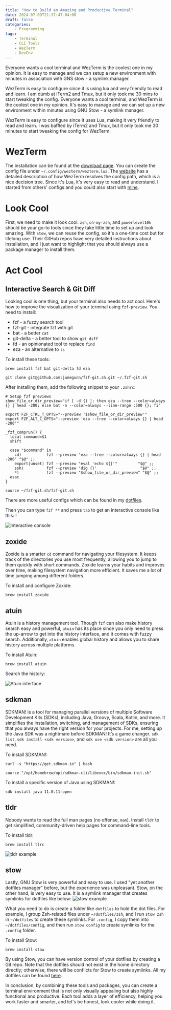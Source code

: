 ```yaml
---
title: "How to Build an Amazing and Productive Terminal"
date: 2024-07-09T21:37:47-04:00
draft: false
categories: 
    - Programming
tags: 
    - Terminal
    - CLI Tools
    - WezTerm
    - DevEnv
---
```


Everyone wants a cool terminal and WezTerm is the coolest one in my opinion. It is easy to manage and we can setup a new environment with minutes in association with GNS stow - a symlink manager.

WezTerm is easy to configure since it is using lua and very friendly to read and learn. I am dumb at iTerm2 and Tmux, but it only took me 30 mins to start tweaking the config. 
Everyone wants a cool terminal, and WezTerm is the coolest one in my opinion. It's easy to manage and we can set up a new environment within minutes using GNU Stow - a symlink manager.

WezTerm is easy to configure since it uses Lua, making it very friendly to read and learn. I was baffled by iTerm2 and Tmux, but it only took me 30 minutes to start tweaking the config for WezTerm.

# WezTerm

The installation can be found at the [download page](https://wezfurlong.org/wezterm/installation.html). You can create the config file under `~/.config/wezterm/wezterm.lua`. The [website](https://wezfurlong.org/wezterm/config/files.html) has a detailed description of how WezTerm resolves the config path, which is a nice decision tree. Since it's Lua, it's very easy to read and understand. I started from others' configs and you could also start with [mine](https://github.com/ydeng11/dotfiles/blob/main/config/.config/wezterm/wezterm.lua).

# Look Cool

First, we need to make it look cool. `zsh`, `oh-my-zsh`, and `powerlevel10k` should be your go-to tools since they take little time to set up and look amazing. With `stow`, we can reuse the config, so it's a one-time cost but for lifelong use. Their GitHub repos have very detailed instructions about installation, and I just want to highlight that you should always use a package manager to install them.

# Act Cool

## Interactive Search & Git Diff

Looking cool is one thing, but your terminal also needs to act cool. Here's how to improve the visualization of your terminal using `fzf-preview`. You need to install:

- fzf - a fuzzy search tool
- fzf-git - integrate fzf with git
- bat - a better `cat`
- git-delta - a better tool to show `git diff`
- fd - an opinionated tool to replace `find`
- eza - an alternative to `ls`

To install these tools:

`brew install fzf bat git-delta fd eza`

`git clone git@github.com:junegunn/fzf-git.sh.git ~/.fzf-git.sh`

After installing them, add the following snippet to your `.zshrc`:

```shell
# Setup fzf previews
show_file_or_dir_preview="if [ -d {} ]; then eza --tree --color=always {} | head -200; else bat -n --color=always --line-range :500 {}; fi"

export FZF_CTRL_T_OPTS="--preview '$show_file_or_dir_preview'"
export FZF_ALT_C_OPTS="--preview 'eza --tree --color=always {} | head -200'"

_fzf_comprun() {
  local command=$1
  shift

  case "$command" in
    cd)           fzf --preview 'eza --tree --color=always {} | head -200' "$@" ;;
    export|unset) fzf --preview "eval 'echo ${}'"         "$@" ;;
    ssh)          fzf --preview 'dig {}'                   "$@" ;;
    *)            fzf --preview "$show_file_or_dir_preview" "$@" ;;
  esac
}

source ~/fzf-git.sh/fzf-git.sh
```

There are more useful configs which can be found in my [dotfiles](https://github.com/ydeng11/dotfiles/blob/main/zsh/.zshrc).

Then you can type `fzf **` and press `tab` to get an interactive console like this: !

![Interactive console](https://i.imgur.com/tyuxKAL.png)
## zoxide

Zoxide is a smarter `cd` command for navigating your filesystem. It keeps track of the directories you use most frequently, allowing you to jump to them quickly with short commands. Zoxide learns your habits and improves over time, making filesystem navigation more efficient. It saves me a lot of time jumping among different folders.

To install and configure Zoxide:

`brew install zoxide`
## atuin

Atuin is a history management tool. Though `fzf` can also make history search easy and powerful, `atuin` has its place since you only need to press the up-arrow to get into the history interface, and it comes with fuzzy search. Additionally, `atuin` enables global history and allows you to share history across multiple platforms.

To install Atuin:

`brew install atuin`

Search the history:

![Atuin interface](https://i.imgur.com/zj75bBA.png)
## sdkman

SDKMAN! is a tool for managing parallel versions of multiple Software Development Kits (SDKs), including Java, Groovy, Scala, Kotlin, and more. It simplifies the installation, switching, and management of SDKs, ensuring that you always have the right version for your projects. For me, setting up the Java SDK was a nightmare before SDKMAN! It’s a game changer. `sdk list`, `sdk install <sdk version>`, and `sdk use <sdk version>` are all you need.

To install SDKMAN!:

`curl -s "https://get.sdkman.io" | bash`

`source "/opt/homebrew/opt/sdkman-cli/libexec/bin/sdkman-init.sh"`

To install a specific version of Java using SDKMAN!:

`sdk install java 11.0.11-open`

## tldr

Nobody wants to read the full man pages (no offense, `man`). Install `tldr` to get simplified, community-driven help pages for command-line tools.

To install tldr:

`brew install tlrc`

![tldr example](https://i.imgur.com/0ejnQYy.png)

## stow

Lastly, GNU Stow is very powerful and easy to use. I used "yet another dotfiles manager" before, but the experience was unpleasant. Stow, on the other hand, is very easy to use. It is a symlink manager that creates symlinks for dotfiles like below:
![stow example](https://i.imgur.com/Kf0HKue.png)

What you need to do is create a folder like `dotfiles` to hold the dot files. For example, I group Zsh-related files under `~/dotfiles/zsh`, and I run `stow zsh` in `~/dotfiles` to create these symlinks. For `.config`, I copy them into `~/dotfiles/config`, and then run `stow config` to create symlinks for the `.config` folder.

To install Stow:

`brew install stow`

By using Stow, you can have version control of your dotfiles by creating a Git repo. Note that the dotfiles should not exist in the home directory directly; otherwise, there will be conflicts for Stow to create symlinks. All my dotfiles can be found [here](https://github.com/ydeng11/dotfiles/tree/main).

In conclusion, by combining these tools and packages, you can create a terminal environment that is not only visually appealing but also highly functional and productive. Each tool adds a layer of efficiency, helping you work faster and smarter, and let's be honest, look cooler while doing it.
